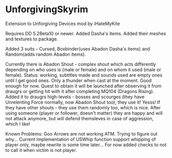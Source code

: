 # UnforgivingSkyrim
Extension to Unforgiving Devices mod by iHateMyKite

Requires DD 5.2Beta10 or newer.
Added Dasha's items. Added their meshes and textures to package. 

Added 3 suits - Cursed, Boxbinder(uses Abadon Dasha's items) and Random(adds random Abadon items).

Currently there is Abadon Shout - complex shout which acts differently depending on who uses is (male or female) and on whom it used (male or female).
Status: working, subtitles made and sounds used are empty ones until I get good ones. Only a thunder when cast at the moment. Good enough for now.
Quest to obtain it will be launched after observing it from draugrs or getting hit with it after completing MQ104 (Dragons Rising).
Added it to draugrs high-levels - bosses and scourges (they have Unrelenting Force normally, now Abadon Shout too), they use it! Yesss! If they have other shouts - they use them randomly too, which is nice.
After using someone (player or follower, doesn't matter) they are happy and will not attack anymore, but will defend themsleves in case of aggression, which I like!

Known Problems:
Goo Arrows are not working ATM. Trying to figure out why...
Current implementation of USWhip function support whipping of player only, maybe rewrite is some time later... For now added checks to not to call it when victim is not player.
